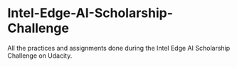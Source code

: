 # Intel-Edge-AI-Scholarship-Challenge
All the practices and assignments done during the Intel Edge AI Scholarship Challenge on Udacity.
